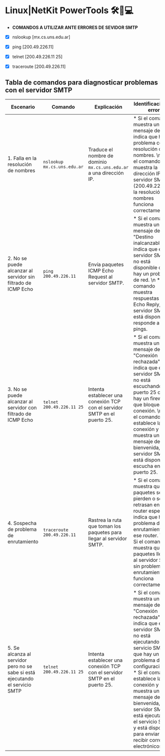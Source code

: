 # Linux|NetKit PowerTools :hammer_and_wrench::toolbox::computer:

+ **COMANDOS A UTILIZAR ANTE ERRORES DE SEVIDOR SMTP**
 - [x] nslookup [mx.cs.uns.edu.ar]
 - [x] ping [200.49.226.11]
 - [x] telnet [200.49.226.11 25]
 - [x] traceroute [200.49.226.11]


## Tabla de comandos para diagnosticar problemas con el servidor SMTP

| Escenario | Comando | Explicación | Identificación de error | Mensaje de error |
|---|---|---|---|---|
| 1. Falla en la resolución de nombres | `nslookup mx.cs.uns.edu.ar` | Traduce el nombre de dominio `mx.cs.uns.edu.ar` a una dirección IP. | * Si el comando muestra un mensaje de error, indica que hay un problema con la resolución de nombres. \n * Si el comando muestra la dirección IP del servidor SMTP (200.49.226.11), la resolución de nombres funciona correctamente. | - Mensaje de error: Servidor desconocido **mx.cs.uns.edu.ar** |
| 2. No se puede alcanzar al servidor sin filtrado de ICMP Echo | `ping 200.49.226.11` | Envía paquetes ICMP Echo Request al servidor SMTP. | * Si el comando muestra un mensaje de "Destino inalcanzable", indica que el servidor SMTP no está disponible o que hay un problema de red. \n * Si el comando muestra respuestas ICMP Echo Reply, el servidor SMTP está disponible y responde a los pings. | - Mensaje de error: Destino inalcanzable. Tiempo de espera excedido. |
| 3. No se puede alcanzar al servidor con filtrado de ICMP Echo | `telnet 200.49.226.11 25` | Intenta establecer una conexión TCP con el servidor SMTP en el puerto 25. | * Si el comando muestra un mensaje de "Conexión rechazada", indica que el servidor SMTP no está escuchando en el puerto 25 o que hay un firewall que bloquea la conexión. \n * Si el comando establece la conexión y muestra un mensaje de bienvenida, el servidor SMTP está disponible y escucha en el puerto 25. | - Mensaje de error: Conexión rechazada |
| 4. Sospecha de problema de enrutamiento | `traceroute 200.49.226.11` | Rastrea la ruta que toman los paquetes para llegar al servidor SMTP. | * Si el comando muestra que los paquetes se pierden o se retrasan en un router específico, indica que hay un problema de enrutamiento en ese router. \n * Si el comando muestra que los paquetes llegan al servidor SMTP sin problemas, el enrutamiento funciona correctamente. | - Mensaje de error: De 100 paquetes enviados, 64 han llegado con éxito, 36 han fallado (perdida de paquetes). |
| 5. Se alcanza al servidor pero no se sabe si está ejecutando el servicio SMTP | `telnet 200.49.226.11 25` | Intenta establecer una conexión TCP con el servidor SMTP en el puerto 25. | * Si el comando muestra un mensaje de "Conexión rechazada", indica que el servidor SMTP no está ejecutando el servicio SMTP o que hay un problema de configuración. \n * Si el comando establece la conexión y muestra un mensaje de bienvenida, el servidor SMTP está ejecutando el servicio SMTP y está disponible para enviar y recibir correos electrónicos. | - Mensaje de error: 220 mx.cs.uns.edu.ar ESMTP Sendmail 8.15.1 |
